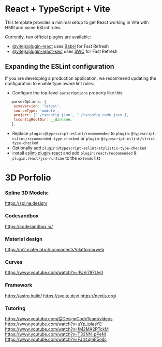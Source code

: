 # React + TypeScript + Vite

This template provides a minimal setup to get React working in Vite with HMR and some ESLint rules.

Currently, two official plugins are available:

- [@vitejs/plugin-react](https://github.com/vitejs/vite-plugin-react/blob/main/packages/plugin-react/README.md) uses [Babel](https://babeljs.io/) for Fast Refresh
- [@vitejs/plugin-react-swc](https://github.com/vitejs/vite-plugin-react-swc) uses [SWC](https://swc.rs/) for Fast Refresh

## Expanding the ESLint configuration

If you are developing a production application, we recommend updating the configuration to enable type aware lint rules:

- Configure the top-level `parserOptions` property like this:

```js
   parserOptions: {
    ecmaVersion: 'latest',
    sourceType: 'module',
    project: ['./tsconfig.json', './tsconfig.node.json'],
    tsconfigRootDir: __dirname,
   },
```

- Replace `plugin:@typescript-eslint/recommended` to `plugin:@typescript-eslint/recommended-type-checked` or `plugin:@typescript-eslint/strict-type-checked`
- Optionally add `plugin:@typescript-eslint/stylistic-type-checked`
- Install [eslint-plugin-react](https://github.com/jsx-eslint/eslint-plugin-react) and add `plugin:react/recommended` & `plugin:react/jsx-runtime` to the `extends` list

# 3D Porfolio

### Spline 3D Models: 
https://spline.design/

### Codesandbox
https://codesandbox.io/

### Material design
https://m2.material.io/components?platform=web

### Curves 
https://www.youtube.com/watch?v=lPJVi797Uy0

### Framework
https://astro.build/
https://svelte.dev/
https://nextjs.org/

### Tutoring
https://www.youtube.com/@DesignCodeTeam/videos
https://www.youtube.com/watch?v=uYp_ipIasYE
https://www.youtube.com/watch?v=fM2MA2PTckM
https://www.youtube.com/watch?v=T33NN_pPeNI
https://www.youtube.com/watch?v=FJ44qmE5odc